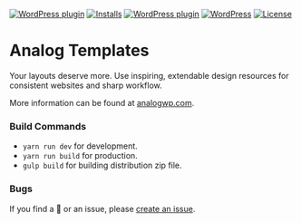 [![WordPress plugin](https://img.shields.io/wordpress/plugin/dt/analogwp-templates.svg?style=flat)](https://wordpress.org/plugins/analogwp-templates/) [![Installs](https://img.shields.io/wordpress/plugin/installs/analogwp-templates.svg)](https://wordpress.org/plugins/analogwp-templates/) [![WordPress plugin](https://img.shields.io/wordpress/plugin/v/analogwp-templates.svg?style=flat)](https://wordpress.org/plugins/analogwp-templates/) [![WordPress](https://img.shields.io/wordpress/v/analogwp-templates.svg?style=flat)]() [![License](https://img.shields.io/badge/license-GPL--2.0%2B-red.svg)](https://github.com/mauryaratan/analogwp-templates/blob/master/license.txt)

Analog Templates
===

Your layouts deserve more. Use inspiring, extendable design resources for consistent websites and sharp workflow.

More information can be found at [analogwp.com](https://analogwp.com/).

### Build Commands
- `yarn run dev` for development.
- `yarn run build` for production.
- `gulp build` for building distribution zip file.

### Bugs
If you find a 🐞 or an issue, please [create an issue](https://github.com/mauryaratan/stag-blocks/issues/new).
